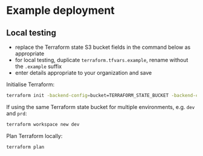 # Example deployment

## Local testing
* replace the Terraform state S3 bucket fields in the command below as appropriate
* for local testing, duplicate `terraform.tfvars.example`, rename without the `.example` suffix
* enter details appropriate to your organization and save

Initialise Terraform:
```bash
terraform init -backend-config=bucket=TERRAFORM_STATE_BUCKET -backend-config=key=TERRAFORM_STATE_KEY -backend-config=region=TERRAFORM_STATE_REGION
```
If using the same Terraform state bucket for multiple environments, e.g. `dev` and `prd`:
```bash
terraform workspace new dev
```
Plan Terraform locally:
```
terraform plan
```
